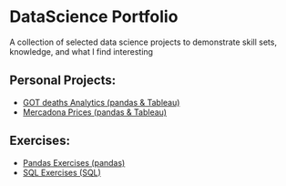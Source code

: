 # DataScience Portfolio
A collection of selected data science projects to demonstrate skill sets, knowledge, and what I find interesting

## Personal Projects:
- [GOT deaths Analytics (pandas & Tableau)](https://github.com/asanchezpadron94/DataScience_Portfolio/tree/main/DeepNote/Small%20Practices/GOT%20Deaths%20Analytics)
- [Mercadona Prices (pandas & Tableau)](https://github.com/asanchezpadron94/DataScience_Portfolio/tree/main/DeepNote/Small%20Practices/Mercadona%20Prices)

## Exercises:
- [Pandas Exercises (pandas)](https://github.com/asanchezpadron94/DataScience_Portfolio/tree/main/DeepNote/Exercises/pandas_exercises)
- [SQL Exercises (SQL)](https://github.com/asanchezpadron94/DataScience_Portfolio/tree/main/SQL/SQL_exercises)
